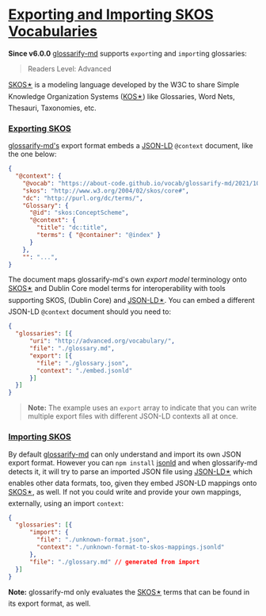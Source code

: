 # [Exporting and Importing SKOS Vocabularies](#exporting-and-importing-skos-vocabularies)

[glossarify-md]: https://github.com/about-code/glossarify-md

[headingidalgorithm]: ../README.md#headingidalgorithm

[SKOS]: http://w3.org/skos/

[LD]: https://www.w3.org/standards/semanticweb/ontology

[JSON-LD]: https://json-ld.org

[jsonld]: https://npmjs.com/package/jsonld

[vocabularies]: https://www.w3.org/standards/semanticweb/ontology

[OWL]: https://www.w3.org/TR/2012/REC-owl2-overview-20121211/

**Since v6.0.0** [glossarify-md] supports `export`ing and `import`ing glossaries:

> Readers Level: Advanced

[SKOS🟉][1] is a modeling language developed by the W3C to share Simple Knowledge Organization Systems ([KOS🟉][2]) like Glossaries, Word Nets, Thesauri, Taxonomies, etc.

### [Exporting SKOS](#exporting-skos)

[glossarify-md's][glossarify-md] export format embeds a [JSON-LD] `@context` document, like the one below:

```json
{
  "@context": {
    "@vocab": "https://about-code.github.io/vocab/glossarify-md/2021/10/#",
    "skos": "http://www.w3.org/2004/02/skos/core#",
    "dc": "http://purl.org/dc/terms/",
    "Glossary": {
      "@id": "skos:ConceptScheme",
      "@context": {
        "title": "dc:title",
        "terms": { "@container": "@index" }
      }
    },
    "": "...",
}
```

The document maps glossarify-md's own *export model* terminology onto [SKOS🟉][1] and Dublin Core model terms for interoperability with tools supporting SKOS, (Dublin Core) and [JSON-LD🟉][3]. You can embed a different JSON-LD `@context` document should you need to:

```json
{
  "glossaries": [{
      "uri": "http://advanced.org/vocabulary/",
      "file": "./glossary.md",
      "export": [{
        "file": "./glossary.json",
        "context": "./embed.jsonld"
      }]
  }]
}
```

> **Note:** The example uses an `export` array to indicate that you can write multiple export files with different JSON-LD contexts all at once.

### [Importing SKOS](#importing-skos)

By default [glossarify-md] can only understand and import its own JSON export format. However you can `npm install` [jsonld] and when glossarify-md detects it, it will try to parse an imported JSON file using [JSON-LD🟉][3] which enables other data formats, too, given they embed JSON-LD mappings onto [SKOS🟉][1], as well. If not you could write and provide your own mappings, externally, using an import `context`:

```json
{
  "glossaries": [{
      "import": {
        "file": "./unknown-format.json",
        "context": "./unknown-format-to-skos-mappings.jsonld"
      },
      "file": "./glossary.md" // generated from import
  }]
}
```

**Note:** glossarify-md only evaluates the [SKOS🟉][1] terms that can be found in its export format, as well.

[1]: ./glossary.md#skos "With SKOS the World Wide Web Consortium (W3C) has standardized a (meta-)vocabulary which is suited and intended for modeling Simple Knowledge Organization Systems such as Glossaries, Thesauri, Taxonomies or Word Nets."

[2]: ./glossary.md#kos-knowledge-organization-systems "Glossaries are considered a kind of Knowledge Organisation System (KOS) which organizes knowledge as a list of terms and term definitions."

[3]: ./glossary.md#json-ld "JSON-LD is a standardized JSON document format for mapping system-specific terms of a JSON-based data format to well-know terms from public vocabularies."
